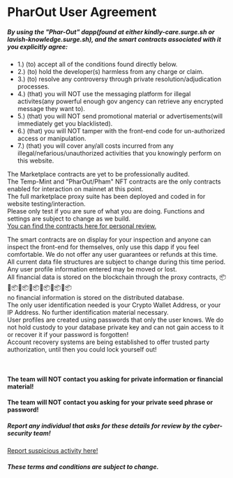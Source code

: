 # PharOut User Agreement

<h5>By using the "Phar-Out" dapp(found at either kindly-care.surge.sh or lavish-knowledge.surge.sh), and the smart contracts associated with it you explicitly agree:</h5>
            <ul style={{ fontSize: 16 }}>
              <li>1.) (to) accept all of the conditions found directly below.</li>
              <li>2.) (to) hold the developer(s) harmless from any charge or claim.</li>
              <li>3.) (to) resolve any controversy through private resolution/adjudication processes.</li>
              <li>
                4.) (that) you will NOT use the messaging platform for illegal activites(any powerful enough gov angency
                can retrieve any encrypted message they want to).
              </li>
              <li>
                5.) (that) you will NOT send promotional material or advertisements(will immediately get you
                blacklisted).
              </li>
              <li>6.) (that) you will NOT tamper with the front-end code for un-authorized access or manipulation.</li>
              <li>
                7.) (that) you will cover any/all costs incurred from any illegal/nefarious/unauthorized activities that
                you knowingly perform on this website.
              </li>
            </ul>
            <p>
                The Marketplace contracts are yet to be professionally audited. <br /> The Temp-Mint and "PharOut/Pham"
                NFT contracts are the only contracts enabled for interaction on mainnet at this point.
                <br/> The full marketplace proxy suite has been deployed and coded in for website testing/interaction.
                <br/> Please only test if you are sure of what you are doing. Functions and settings are subject to change as we build.
                <br />
                <a href="https://github.com/StarKeyJON/phar_out_temp_mint">
                  You can find the contracts here for personal review.
                </a>
              </p>
            <div>
              <p>
                The smart contracts are on display for your inspection and anyone can inspect the front-end for
                themselves, only use this dapp if you feel comfortable. We do not offer any user guarantees or refunds
                at this time.
                <br /> All current data file structures are subject to change during this time period.
                <br /> Any user profile information entered may be moved or lost.
                <br /> All financial data is stored on the blockchain through the proxy contracts,
                📦🔗📦🔗📦🔗📦🔗📦🔗📦🔗📦
                <br /> no financial information is stored on the distributed database.
                <br /> The only user identification needed is your Crypto Wallet Address, or your IP Address. No further
                identification material necessary.
                <br /> User profiles are created using passwords that only the user knows. We do not hold custody to
                your database private key and can not gain access to it or recover it if your password is forgotten!
                <br /> Account recovery systems are being established to offer trusted party authorization, until then
                you could lock yourself out!
              </p>
            </div>
            <br />
            <h4>The team will NOT contact you asking for private information or financial material!</h4>
            <h4>The team will NOT contact you asking for your private seed phrase or password!</h4>
            <h5>Report any individual that asks for these details for review by the cyber-security team!</h5>
            <a href="https://kindly-care.surge.sh/#/security/reports"> Report suspicious activity here!</a>
            <h5>These terms and conditions are subject to change.</h5>
